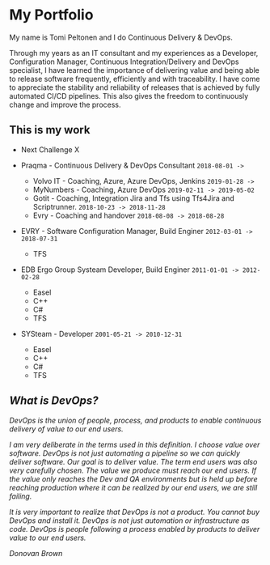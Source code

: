 # My Portfolio

My name is Tomi Peltonen and I do Continuous Delivery & DevOps.

Through my years as an IT consultant and my experiences as a Developer, Configuration Manager, Continuous Integration/Delivery and DevOps specialist, I have learned the importance of delivering value and being able to release software frequently, efficiently and with traceability. I have come to appreciate the stability and reliability of releases that is achieved by fully automated CI/CD pipelines. This also gives the freedom to continuously change and improve the process.

## This is my work

- Next Challenge X

- Praqma - Continuous Delivery & DevOps Consultant `2018-08-01 ->`
  - Volvo IT - Coaching, Azure,  Azure DevOps, Jenkins `2019-01-28 ->`
  - MyNumbers - Coaching, Azure DevOps `2019-02-11 -> 2019-05-02`
  - Gotit - Coaching, Integration Jira and Tfs using Tfs4Jira and Scriptrunner. `2018-10-23 -> 2018-11-28`
  - Evry - Coaching and handover `2018-08-08 -> 2018-08-28`

- EVRY - Software Configuration Manager, Build Enginer `2012-03-01 -> 2018-07-31`
  - TFS

- EDB Ergo Group Systeam Developer, Build Enginer `2011-01-01 -> 2012-02-28`
  - Easel
  - C++
  - C#
  - TFS

- SYSteam - Developer `2001-05-21 -> 2010-12-31`
  - Easel
  - C++
  - C#
  - TFS

## _What is DevOps?_

_DevOps is the union of people, process, and products to enable continuous delivery of value to our end users._

_I am very deliberate in the terms used in this definition. I choose value over software.  DevOps is not just automating a pipeline so we can quickly deliver software. Our goal is to deliver value.  The term end users was also very carefully chosen.  The value we produce must reach our end users.  If the value only reaches the Dev and QA environments but is held up before reaching production where it can be realized by our end users, we are still failing._

_It is very important to realize that DevOps is not a product.  You cannot buy DevOps and install it.  DevOps is not just automation or infrastructure as code.  DevOps is people following a process enabled by products to deliver value to our end users._


_Donovan Brown_

